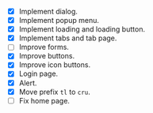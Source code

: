 - [x] Implement dialog.
- [x] Implement popup menu.
- [x] Implement loading and loading button.
- [x] Implement tabs and tab page.
- [ ] Improve forms.
- [x] Improve buttons.
- [x] Improve icon buttons.
- [x] Login page.
- [x] Alert.
- [x] Move prefix `tl` to `cru`.
- [ ] Fix home page.
